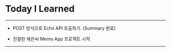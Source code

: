 # Today I Learned

- - -

- POST 방식으로 Echo API 호출하기. (Summary 완료)

- 친절한 재은씨 Memo App 프로젝트 시작

- - -
